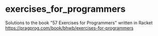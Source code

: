 # exercises_for_programmers
Solutions to the book "57 Exercises for Programmers" written in Racket
https://pragprog.com/book/bhwb/exercises-for-programmers
